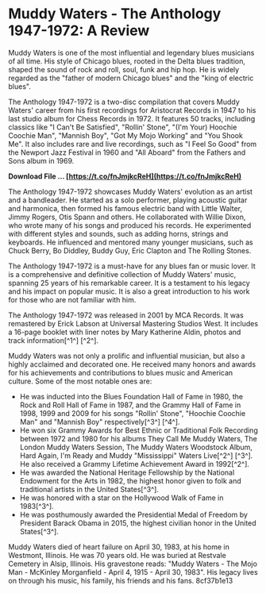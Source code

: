 # Muddy Waters - The Anthology 1947-1972: A Review
 
Muddy Waters is one of the most influential and legendary blues musicians of all time. His style of Chicago blues, rooted in the Delta blues tradition, shaped the sound of rock and roll, soul, funk and hip hop. He is widely regarded as the "father of modern Chicago blues" and the "king of electric blues".
 
The Anthology 1947-1972 is a two-disc compilation that covers Muddy Waters' career from his first recordings for Aristocrat Records in 1947 to his last studio album for Chess Records in 1972. It features 50 tracks, including classics like "I Can't Be Satisfied", "Rollin' Stone", "(I'm Your) Hoochie Coochie Man", "Mannish Boy", "Got My Mojo Working" and "You Shook Me". It also includes rare and live recordings, such as "I Feel So Good" from the Newport Jazz Festival in 1960 and "All Aboard" from the Fathers and Sons album in 1969.
 
**Download File … [https://t.co/fnJmjkcReH](https://t.co/fnJmjkcReH)**


 
The Anthology 1947-1972 showcases Muddy Waters' evolution as an artist and a bandleader. He started as a solo performer, playing acoustic guitar and harmonica, then formed his famous electric band with Little Walter, Jimmy Rogers, Otis Spann and others. He collaborated with Willie Dixon, who wrote many of his songs and produced his records. He experimented with different styles and sounds, such as adding horns, strings and keyboards. He influenced and mentored many younger musicians, such as Chuck Berry, Bo Diddley, Buddy Guy, Eric Clapton and The Rolling Stones.
 
The Anthology 1947-1972 is a must-have for any blues fan or music lover. It is a comprehensive and definitive collection of Muddy Waters' music, spanning 25 years of his remarkable career. It is a testament to his legacy and his impact on popular music. It is also a great introduction to his work for those who are not familiar with him.
 
The Anthology 1947-1972 was released in 2001 by MCA Records. It was remastered by Erick Labson at Universal Mastering Studios West. It includes a 16-page booklet with liner notes by Mary Katherine Aldin, photos and track information[^1^] [^2^].
  
Muddy Waters was not only a prolific and influential musician, but also a highly acclaimed and decorated one. He received many honors and awards for his achievements and contributions to blues music and American culture. Some of the most notable ones are:
 
- He was inducted into the Blues Foundation Hall of Fame in 1980, the Rock and Roll Hall of Fame in 1987, and the Grammy Hall of Fame in 1998, 1999 and 2009 for his songs "Rollin' Stone", "Hoochie Coochie Man" and "Mannish Boy" respectively[^3^] [^4^].
- He won six Grammy Awards for Best Ethnic or Traditional Folk Recording between 1972 and 1980 for his albums They Call Me Muddy Waters, The London Muddy Waters Session, The Muddy Waters Woodstock Album, Hard Again, I'm Ready and Muddy "Mississippi" Waters Live[^2^] [^3^]. He also received a Grammy Lifetime Achievement Award in 1992[^2^].
- He was awarded the National Heritage Fellowship by the National Endowment for the Arts in 1982, the highest honor given to folk and traditional artists in the United States[^3^].
- He was honored with a star on the Hollywood Walk of Fame in 1983[^3^].
- He was posthumously awarded the Presidential Medal of Freedom by President Barack Obama in 2015, the highest civilian honor in the United States[^3^].

Muddy Waters died of heart failure on April 30, 1983, at his home in Westmont, Illinois. He was 70 years old. He was buried at Restvale Cemetery in Alsip, Illinois. His gravestone reads: "Muddy Waters - The Mojo Man - McKinley Morganfield - April 4, 1915 - April 30, 1983". His legacy lives on through his music, his family, his friends and his fans.
 8cf37b1e13
 
